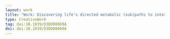 ```yaml
---
layout: work
title: "Work: Discovering life's directed metabolic (sub)paths to interpret human biochemical markers using the DSMN tool"
type: CreativeWork
tag: doi:10.1039/D3DD00069A
doi: doi:10.1039/D3DD00069A
---
```

